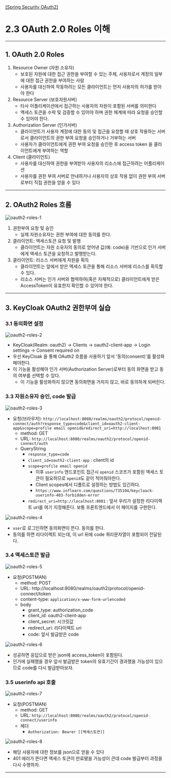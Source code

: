 <nav>
    <a href="../.." target="_blank">[Spring Security OAuth2]</a>
</nav>

# 2.3 OAuth 2.0 Roles 이해

---

## 1. OAuth 2.0 Roles
1. Resource Owner (자원 소유자)
   - 보호된 자원에 대한 접근 권한을 부여할 수 있는 주체, 사용자로서 계정의 일부에 대한 접근 권한을 부여하는 사람
   - 사용자를 대신하여 작동하려는 모든 클라이언트는 먼저 사용자의 허가를 받아야 한다
2. Resource Server (보호자원서버)
   - 타사 어플리케이션에서 접근하는 사용자의 자원이 포함된 서버를 의미한다
   - 액세스 토큰을 수락 및 검증할 수 있어야 하며 권한 체계에 따라 요청을 승인할 수 있어야 한다.
3. Authorization Server (인가서버)
   - 클라이언트가 사용자 계정에 대한 동의 및 접근을 요청할 때 상호 작용하는 서버로서 클라이언트의 권한 부여 요청을 승인하거나 거부하는 서버
   - 사용자가 클라이언트에게 권한 부여 요청을 승인한 후 access token 을 클라이언트에게 부여하는 역할
4. Client (클라이언트)
   - 사용자를 대신하여 권한을 부여받아 사용자의 리소스에 접근하려는 어플리케이션
   - 사용자를 권한 부여 서버로 안내하거나 사용자의 상호 작용 없이 권한 부여 서버로부터 직접 권한을 얻을 수 있다

---

## 2. OAuth2 Roles 흐름
![oauth2-roles-1](./imgs/oauth2-roles-1.png)

1. 권한부여 요청 및 승인
   - 실제 자원소유자는 권한 부여에 대한 동의를 한다.
2. 클라이언트: 액세스토큰 요청 및 발행
   - 클라이언트는 자원 소유자의 동의로 얻어낸 값(예: code)을 기반으로 인가 서버에게 액세스 토큰을 요청하고 발행받는다.
3. 클라이언트: 리소스 서버에게 자원을 획득
   - 클라이언트는 앞에서 받은 액세스 토큰을 통해 리소스 서버에 리소스를 획득할 수 있다.
   - 리소스 서버는 인가 서버와 협력하여(혹은 자체적으로) 클라이언트에게 받은 AccessToken이 유효한지 확인할 수 있어야 한다.

---

## 3. KeyCloak OAuth2 권한부여 실습

### 3.1 동의화면 설정
![oauth2-roles-2](./imgs/oauth2-roles-2.png)

- KeyCloak(Realm: oauth2) -> Clients -> oauth2-client-app -> Login settings -> Consent required on
- 우선 KeyCloak 을 통해 OAuth2 흐름을 사용하기 앞서 '동의(consent)'를 활성화해야한다.
- 이 기능을 활성해야 인가 서버(Authorization Server)로부터 동의 화면을 받고 동의 여부를 선택할 수 있다.
  - 이 기능을 활성화하지 않으면 동의화면을 거치지 않고, 바로 동의하게 되버린다.


### 3.3 자원소유자 승인, code 발급
![oauth2-roles-3](./imgs/oauth2-roles-3.png)

- 요청(브라우저): `http://localhost:8080/realms/oauth2/protocol/openid-connect/auth?response_type=code&client_id=oauth2-client-app&scope=profile email openid&redirect_uri=http://localhost:8081`
  - method: GET
  - URL: `http://localhost:8080/realms/oauth2/protocol/openid-connect/auth`
  - QueryString
    - `response_type=code`
    - `client_id=oauth2-client-app` : client의 id
    - `scope=profile email openid`
      - 이후 `userinfo` 엔드포인트 접근시 `openid` 스코프가 포함된 액세스 토큰이 필요하므로 `openid`도 같이 적어줘야한다.
      - Client scopes에서 디폴트로 설정하는 방법도 있긴하다.
      - `https://www.inflearn.com/questions/735104/keycloack-userinfo-403-forbidden-error`
    - `redirect_uri=http://localhost:8081` : 앞서 우리가 설정한 리다이렉트 uri를 여기 지정해준다. 보통 프론트엔드에서 이 페이지를 구현한다.

![oauth2-roles-4](./imgs/oauth2-roles-4.png)

- `user`로 로그인하면 동의화면이 뜬다. 동의를 한다.
- 동의를 하면 리다이렉트 되는데, 이 url 뒤에 code 쿼리문자열이 포함되어 전달된다.

### 3.4 액세스토큰 발급
![oauth2-roles-5](./imgs/oauth2-roles-5.png)

- 요청(POSTMAN)
  - method: POST
  - URL: http://localhost:8080/realms/oauth2/protocol/openid-connect/token
  - content-type: `application/x-www-form-urlencoded`
  - body
    - grant_type: authorization_code
    - client_id: oauth2-client-app
    - client_secret: 시크릿값
    - redirect_uri: 리다이렉트 uri
    - code: 앞서 발급받은 code

![oauth2-roles-6](./imgs/oauth2-roles-6.png)

- 성공하면 응답으로 받은 json에 access_token이 포함된다.
- 인가에 실패했을 경우 앞서 발급받은 token의 유효기간이 경과했을 가능성이 있으므로 code를 다시 발급받아보자.

### 3.5 userinfo api 호출
![oauth2-roles-7](./imgs/oauth2-roles-7.png)

- 요청(POSTMAN)
  - method: GET
  - URL: `http://localhost:8080/realms/oauth2/protocol/openid-connect/userinfo`
  - 헤더
    - `Authorization: Bearer [[액세스토큰]]`

![oauth2-roles-8](imgs/oauth2-roles-8.png)

- 해당 사용자에 대한 정보를 json으로 얻을 수 있다
- 401 에러가 뜬다면 액세스 토큰이 만료됐을 가능성이 큰데 code 발급부터 과정을 다시 수행하자.

---

